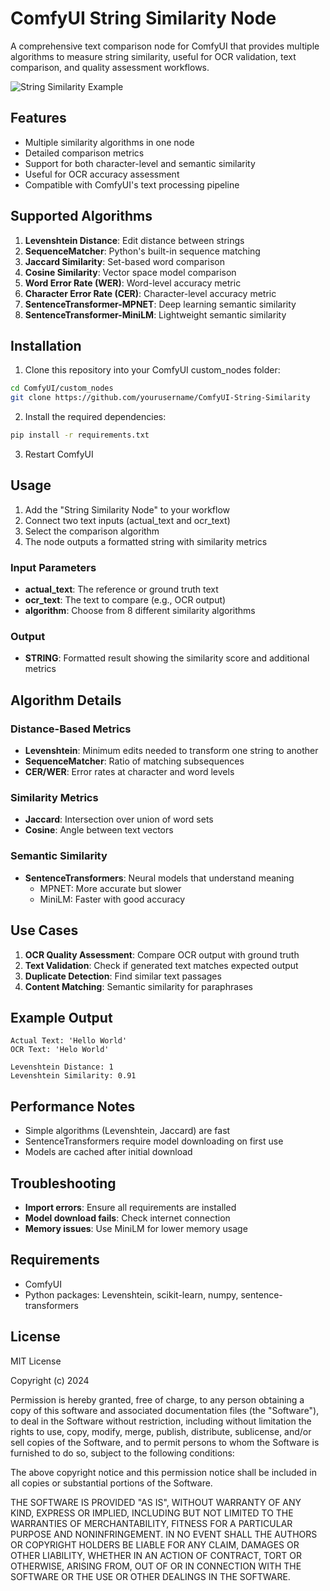 # ComfyUI String Similarity Node

A comprehensive text comparison node for ComfyUI that provides multiple algorithms to measure string similarity, useful for OCR validation, text comparison, and quality assessment workflows.

![String Similarity Example](https://github.com/yourusername/ComfyUI-String-Similarity/blob/main/string%20similarity.png?raw=true)

## Features

- Multiple similarity algorithms in one node
- Detailed comparison metrics
- Support for both character-level and semantic similarity
- Useful for OCR accuracy assessment
- Compatible with ComfyUI's text processing pipeline

## Supported Algorithms

1. **Levenshtein Distance**: Edit distance between strings
2. **SequenceMatcher**: Python's built-in sequence matching
3. **Jaccard Similarity**: Set-based word comparison
4. **Cosine Similarity**: Vector space model comparison
5. **Word Error Rate (WER)**: Word-level accuracy metric
6. **Character Error Rate (CER)**: Character-level accuracy metric
7. **SentenceTransformer-MPNET**: Deep learning semantic similarity
8. **SentenceTransformer-MiniLM**: Lightweight semantic similarity

## Installation

1. Clone this repository into your ComfyUI custom_nodes folder:
```bash
cd ComfyUI/custom_nodes
git clone https://github.com/yourusername/ComfyUI-String-Similarity
```

2. Install the required dependencies:
```bash
pip install -r requirements.txt
```

3. Restart ComfyUI

## Usage

1. Add the "String Similarity Node" to your workflow
2. Connect two text inputs (actual_text and ocr_text)
3. Select the comparison algorithm
4. The node outputs a formatted string with similarity metrics

### Input Parameters

- **actual_text**: The reference or ground truth text
- **ocr_text**: The text to compare (e.g., OCR output)
- **algorithm**: Choose from 8 different similarity algorithms

### Output

- **STRING**: Formatted result showing the similarity score and additional metrics

## Algorithm Details

### Distance-Based Metrics

- **Levenshtein**: Minimum edits needed to transform one string to another
- **SequenceMatcher**: Ratio of matching subsequences
- **CER/WER**: Error rates at character and word levels

### Similarity Metrics

- **Jaccard**: Intersection over union of word sets
- **Cosine**: Angle between text vectors

### Semantic Similarity

- **SentenceTransformers**: Neural models that understand meaning
  - MPNET: More accurate but slower
  - MiniLM: Faster with good accuracy

## Use Cases

1. **OCR Quality Assessment**: Compare OCR output with ground truth
2. **Text Validation**: Check if generated text matches expected output
3. **Duplicate Detection**: Find similar text passages
4. **Content Matching**: Semantic similarity for paraphrases

## Example Output

```
Actual Text: 'Hello World'
OCR Text: 'Helo World'

Levenshtein Distance: 1
Levenshtein Similarity: 0.91
```

## Performance Notes

- Simple algorithms (Levenshtein, Jaccard) are fast
- SentenceTransformers require model downloading on first use
- Models are cached after initial download

## Troubleshooting

- **Import errors**: Ensure all requirements are installed
- **Model download fails**: Check internet connection
- **Memory issues**: Use MiniLM for lower memory usage

## Requirements

- ComfyUI
- Python packages: Levenshtein, scikit-learn, numpy, sentence-transformers

## License

MIT License

Copyright (c) 2024 

Permission is hereby granted, free of charge, to any person obtaining a copy
of this software and associated documentation files (the "Software"), to deal
in the Software without restriction, including without limitation the rights
to use, copy, modify, merge, publish, distribute, sublicense, and/or sell
copies of the Software, and to permit persons to whom the Software is
furnished to do so, subject to the following conditions:

The above copyright notice and this permission notice shall be included in all
copies or substantial portions of the Software.

THE SOFTWARE IS PROVIDED "AS IS", WITHOUT WARRANTY OF ANY KIND, EXPRESS OR
IMPLIED, INCLUDING BUT NOT LIMITED TO THE WARRANTIES OF MERCHANTABILITY,
FITNESS FOR A PARTICULAR PURPOSE AND NONINFRINGEMENT. IN NO EVENT SHALL THE
AUTHORS OR COPYRIGHT HOLDERS BE LIABLE FOR ANY CLAIM, DAMAGES OR OTHER
LIABILITY, WHETHER IN AN ACTION OF CONTRACT, TORT OR OTHERWISE, ARISING FROM,
OUT OF OR IN CONNECTION WITH THE SOFTWARE OR THE USE OR OTHER DEALINGS IN THE
SOFTWARE.